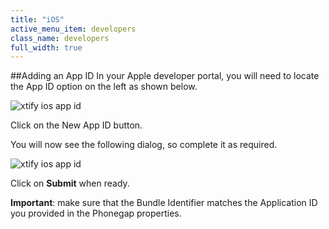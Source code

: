 ```yaml
---
title: "iOS"
active_menu_item: developers
class_name: developers
full_width: true
---
```


##Adding an App ID
In your Apple developer portal, you will need to locate the App ID option on the left as shown below.

![xtify ios app id](/img/docs/xtify-app-ids-add.png)

Click on the New App ID button.

You will now see the following dialog, so complete it as required. 

![xtify ios app id](/img/docs/xtify-new-app-id.png)

Click on **Submit** when ready.

**Important**: make sure that the Bundle Identifier matches the Application ID you provided in the Phonegap properties.


